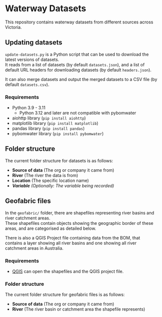 # Waterway Datasets
This repository contains waterway datasets from different sources across Victoria.

## Updating datasets
`update-datasets.py` is a Python script that can be used to download the latest versions of datasets.  
It reads from a list of datasets (by default `datasets.json`), and a list of default URL headers for downloading datasets (by default `headers.json`).

It can also merge datasets and output the merged datasets to a CSV file (by default `datasets.csv`).

### Requirements
- Python 3.9 - 3.11
  - Python 3.12 and later are not compatible with pybomwater
- aiohttp library (`pip install aiohttp`)
- matplotlib library (`pip install matplotlib`)
- pandas library (`pip install pandas`)
- pybomwater library (`pip install pybomwater`)

## Folder structure
The current folder structure for datasets is as follows:

- **Source of data** (The org or company it came from)
- **River** (The river the data is from)
- **Location** (The specific location name)
- ***Variable** (Optionally: The variable being recorded)*

## Geofabric files
In the `geofabric/` folder, there are shapefiles representing river basins and river catchment areas.  
These shapefiles contain objects showing the geographic border of these areas, and are categorised as detailed below.

There is also a QGIS Project file containing data from the BOM, that contains a layer showing all river basins and one showing all river catchment areas in Australia.

### Requirements
- [QGIS](https://qgis.org/en/site/forusers/download.html) can open the shapefiles and the QGIS project file.

### Folder structure
The current folder structure for geofabric files is as follows:

- **Source of data** (The org or company it came from)
- **River** (The river basin or catchment area the shapefile represents)

